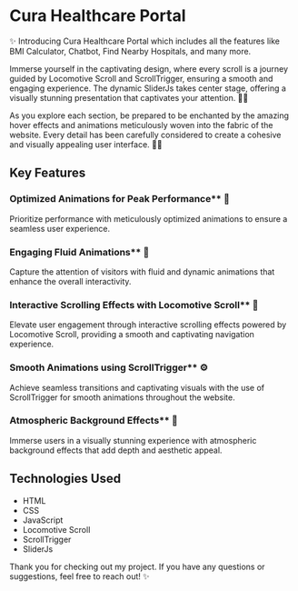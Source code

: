 # Cura Healthcare Portal

✨ Introducing Cura Healthcare Portal which includes all the features like BMI Calculator, Chatbot, Find Nearby Hospitals, and many more.

Immerse yourself in the captivating design, where every scroll is a journey guided by Locomotive Scroll and ScrollTrigger, ensuring a smooth and engaging experience. The dynamic SliderJs takes center stage, offering a visually stunning presentation that captivates your attention. 🌈🚀

As you explore each section, be prepared to be enchanted by the amazing hover effects and animations meticulously woven into the fabric of the website. Every detail has been carefully considered to create a cohesive and visually appealing user interface. 🎨✨

## Key Features

 ### Optimized Animations for Peak Performance** 🚀
 Prioritize performance with meticulously optimized animations to ensure a seamless user experience.

### Engaging Fluid Animations** 💫
Capture the attention of visitors with fluid and dynamic animations that enhance the overall interactivity.

### Interactive Scrolling Effects with Locomotive Scroll** 🔄
Elevate user engagement through interactive scrolling effects powered by Locomotive Scroll, providing a smooth and captivating navigation experience.

### Smooth Animations using ScrollTrigger** ⚙️
Achieve seamless transitions and captivating visuals with the use of ScrollTrigger for smooth animations throughout the website.

### Atmospheric Background Effects** 🌌
Immerse users in a visually stunning experience with atmospheric background effects that add depth and aesthetic appeal.


## Technologies Used

- HTML
- CSS
- JavaScript
- Locomotive Scroll
- ScrollTrigger
- SliderJs

Thank you for checking out my project. If you have any questions or suggestions, feel free to reach out! ✨
